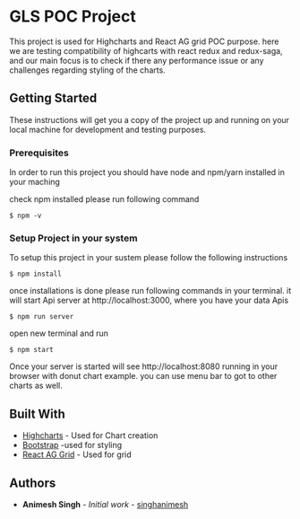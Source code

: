 # GLS POC Project

This project is used for Highcharts and React AG grid POC purpose. here we are testing compatibility of highcarts with react redux and redux-saga, and our main focus is to check if there any performance issue or any challenges regarding styling of the charts.  

## Getting Started

These instructions will get you a copy of the project up and running on your local machine for development and testing purposes.

### Prerequisites

In order to run this project you should have node and npm/yarn installed in your maching

check npm installed please run following command 

```
$ npm -v
```

### Setup Project in your system

To setup this project in your sustem please follow the following instructions 

```
$ npm install
```

once installations is done please run following commands in your terminal. it will start Api server at http://localhost:3000, where you have your data Apis  

```
$ npm run server
```
open new terminal and run
```
$ npm start
```

Once your server is started will see http://localhost:8080 running in your browser with donut chart example. you can use menu bar to got to other charts as well. 

## Built With

* [Highcharts](https://www.highcharts.com/docs) - Used for Chart creation
* [Bootstrap](https://getbootstrap.com/docs/4.1/getting-started/introduction/) -used for styling
* [React AG Grid](https://www.ag-grid.com/best-react-data-grid/) - Used for grid 


## Authors

* **Animesh Singh** - *Initial work* - [singhanimesh](https://github.com/singhanimesh)


